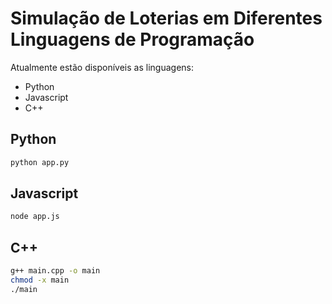 # Simulação de Loterias em Diferentes Linguagens de Programação

Atualmente estão disponíveis as linguagens:

 - Python
 - Javascript
 - C++

## Python

```bash
python app.py
```

## Javascript

```bash
node app.js
```

## C++

```bash
g++ main.cpp -o main 
chmod -x main
./main
```
